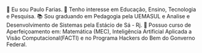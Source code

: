 👋 Eu sou Paulo Farias.
👀 Tenho interesse em Educação, Ensino, Tecnologia e Pesquisa.
📚 Sou graduando em Pedagogia pela UEMASUL e Analise e Desenvolvimento de Sistemas pela Estácio de Sá - Rj.
📑 Possuo curso de Aperfeiçoamento em: Matemática (MEC), Inteligência Artificial Aplicada a Visão Computacional(FACTI) e no Programa Hackers do Bem do Gonverno Federal.